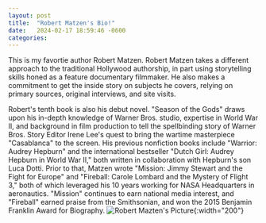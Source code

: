 ```yaml
---
layout: post
title:  "Robert Matzen's Bio!"
date:   2024-02-17 18:59:46 -0600
categories: 
---
```

This is my favortie author Robert Matzen. 
Robert Matzen takes a different approach to the traditional Hollywood authorship, in part using storytelling skills honed as a feature documentary filmmaker. 
He also makes a commitment to get the inside story on subjects he covers, relying on primary sources, original interviews, and site visits.

Robert's tenth book is also his debut novel. "Season of the Gods" draws upon his in-depth knowledge of Warner Bros. studio, expertise in World War II, and background in film production to tell the spellbinding story of Warner Bros. 
Story Editor Irene Lee's quest to bring the wartime masterpiece "Casablanca" to the screen. His previous nonfiction books include "Warrior: Audrey Hepburn" and the international bestseller "Dutch Girl: Audrey Hepburn in World War II," both written in collaboration with Hepburn's son Luca Dotti.
 Prior to that, Matzen wrote "Mission: Jimmy Stewart and the Fight for Europe" and "Fireball: Carole Lombard and the Mystery of Flight 3," both of which leveraged his 10 years working for NASA Headquarters in aeronautics. "Mission" continues to earn national media interest, and "Fireball" earned praise from the Smithsonian, and won the 2015 Benjamin Franklin Award for Biography.
![Robert Mazten's Picture]({{site.baseurl}}/assets/RobertMazten'spicture){:width="200"}
